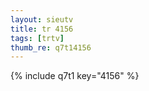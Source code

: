 ```yaml
--- 
layout: sieutv
title: tr 4156
tags: [trtv]
thumb_re: q7t14156
---
```

{% include q7t1 key="4156" %} 
